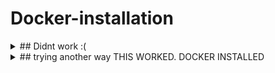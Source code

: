 # Docker-installation
<details>
  <summary>## Didnt work :(</summary>

Installation procedure wrt https://github.com/The-OpenROAD-Project/OpenLane 

Setting up Linux system on Windows
Trying to use WSL - Windows subsystem on Linux instead of Virtual Machine Installation
Hoping to find smooth operation of IO peripherals and easy access to local system.

Step 1: Open CMD with administrator privileges.
![image](https://user-images.githubusercontent.com/16399079/206835686-87efb9b1-25ad-456a-9b11-b89bbbe3ce8a.png)
Above image indicates openlane is already installed.

Step 2: Install Ubuntu 20.04 as suggested here
https://github.com/The-OpenROAD-Project/OpenLane

![image](https://user-images.githubusercontent.com/16399079/206835778-56ce66c0-82f0-4f82-9402-d76ddb125463.png)

Installation should get completed as below.
![image](https://user-images.githubusercontent.com/16399079/206960407-a3153c96-558f-4c70-8bd9-c27627b5b13f.png)

 Step 3: Trying to install Openlane using github link 
 installed docker image as mentioned in short version of desktop also 
 https://docs.docker.com/desktop/install/windows-install/
  downloaded .exe file and installed as above
 running below commands to create a container i guess
 ![image](https://user-images.githubusercontent.com/16399079/206965630-9b1f45e1-126d-4e3a-a463-4e6086c6585f.png)
got error as below
![image](https://user-images.githubusercontent.com/16399079/206965878-4c30192e-88d7-44c9-a285-03b58c54abc8.png)
trying to change to wsl2 by refering mentioned url
too many errors in installation !!

Switching to direct install
running sudo python install, git install and make install. fingers crossed.
Need to study need of docker container!
</details>

<details>
  <summary>
## trying another way THIS WORKED. DOCKER INSTALLED</summary>
iNSTALL vmware
downloaded latest version of xubuntu because vsdiat lab used xfce xubuntu.
install xubuntu using 'easyinstall' on vmware
tried DOWNLOADING .deb file and install docker. encoountered error.
 # Best final solution amongst all is follow prerequisites and installation from below link
 https://docs.docker.com/engine/install/ubuntu/#set-up-the-repository
 Received reply for hello-world
 ![image](https://user-images.githubusercontent.com/16399079/207249689-f1122bbb-1e9b-4782-985a-161efde6be5c.png)

</details>





 
 
